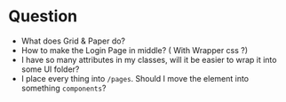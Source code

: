 # Question

* What does Grid & Paper do?
* How to make the Login Page in middle?  ( With Wrapper css ?)
* I have so many attributes in my classes, will it be easier to wrap it into some UI folder?
* I place every thing into `/pages`. Should I move the element into something `components`?
